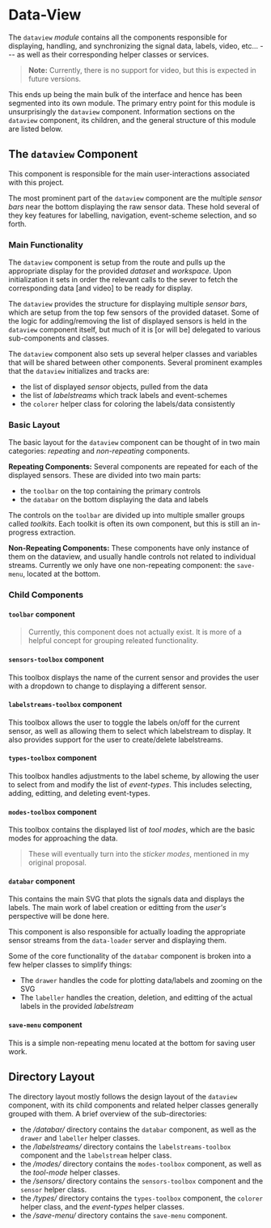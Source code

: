 # Data-View
The `dataview` _module_ contains all the components responsible for 
displaying, handling, and synchronizing the signal data, labels, video, etc...
--- as well as their corresponding helper classes or services.

> **Note:** Currently, there is no support for video, 
but this is expected in future versions.

This ends up being the main bulk of the interface and hence has been segmented 
into its own module.
The primary entry point for this module is unsurprisingly the `dataview` component.
Information sections on the `dataview` component, its children, 
and the general structure of this module are listed below.

## The `dataview` Component
This component is responsible for the main user-interactions associated with this project.

The most prominent part of the `dataview` component are the multiple _sensor bars_
near the bottom displaying the raw sensor data.
These hold several of they key features for labelling, navigation, 
event-scheme selection, and so forth.

### Main Functionality
The `dataview` component is setup from the route and pulls up the appropriate display
for the provided _dataset_ and _workspace_.
Upon initialization it sets in order the relevant calls to the sever 
to fetch the corresponding data [and video] to be ready for display.

The `dataview` provides the structure for displaying multiple _sensor bars_,
which are setup from the top few sensors of the provided dataset.
Some of the logic for adding/removing the list of displayed sensors
is held in the `dataview` component itself, but much of it is [or will be]
delegated to various sub-components and classes.

The `dataview` component also sets up several helper classes and variables that 
will be shared between other components.
Several prominent examples that the `dataview` initializes and tracks are:

- the list of displayed _sensor_ objects, pulled from the data
- the list of _labelstreams_ which track labels and event-schemes
- the `colorer` helper class for coloring the labels/data consistently

### Basic Layout
The basic layout for the `dataview` component can be thought of in two main categories:
_repeating_ and _non-repeating_ components.

**Repeating Components:**
Several components are repeated for each of the displayed sensors.
These are divided into two main parts:

 - the `toolbar` on the top containing the primary controls
 - the `databar` on the bottom displaying the data and labels

The controls on the `toolbar` are divided up 
into multiple smaller groups called _toolkits_.
Each toolkit is often its own component, but this is still an in-progress extraction.

**Non-Repeating Components:**
These components have only instance of them on the dataview, 
and usually handle controls not related to individual streams.
Currently we only have one non-repeating component: the `save-menu`,
located at the bottom.

### Child Components
#### `toolbar` component
> Currently, this component does not actually exist.
It is more of a helpful concept for grouping releated functionality.

#### `sensors-toolbox` component
This toolbox displays the name of the current sensor and provides the user with
a dropdown to change to displaying a different sensor.

#### `labelstreams-toolbox` component
This toolbox allows the user to toggle the labels on/off for the current sensor,
as well as allowing them to select which labelstream to display.
It also provides support for the user to create/delete labelstreams.

#### `types-toolbox` component
This toolbox handles adjustments to the label scheme,
by allowing the user to select from and modify the list of _event-types_.
This includes selecting, adding, editting, and deleting event-types.

#### `modes-toolbox` component
This toolbox contains the displayed list of _tool modes_, which are the basic modes
for approaching the data.

> These will eventually turn into the _sticker modes_, mentioned in my original proposal.

#### `databar` component
This contains the main SVG that plots the signals data and displays the labels.
The main work of label creation or editting from the _user's_ perspective 
will be done here.

This component is also responsible for actually loading the appropriate sensor streams
from the `data-loader` server and displaying them.

Some of the core functionality of the `databar` component 
is broken into a few helper classes to simplify things:

- The `drawer` handles the code for plotting data/labels and zooming on the SVG
- The `labeller` handles the creation, deletion, and editting of the actual labels
in the provided _labelstream_


#### `save-menu` component
This is a simple non-repeating menu located at the bottom for saving user work.

## Directory Layout
The directory layout mostly follows the design layout of the `dataview` component,
with its child components and related helper classes generally grouped with them.
A brief overview of the sub-directories:

- the _/databar/_ directory contains the `databar` component, 
as well as the `drawer` and `labeller` helper classes.
- the _/labelstreams/_ directory contains the `labelstreams-toolbox` component
and the `labelstream` helper class.
- the _/modes/_ directory contains the `modes-toolbox` component,
as well as the _tool-mode_ helper classes.
- the _/sensors/_ directory contains the `sensors-toolbox` component
and the `sensor` helper class.
- the _/types/_ directory contains the `types-toolbox` component,
the `colorer` helper class, and the _event-types_ helper classes.
- the _/save-menu/_ directory contains the `save-menu` component.

